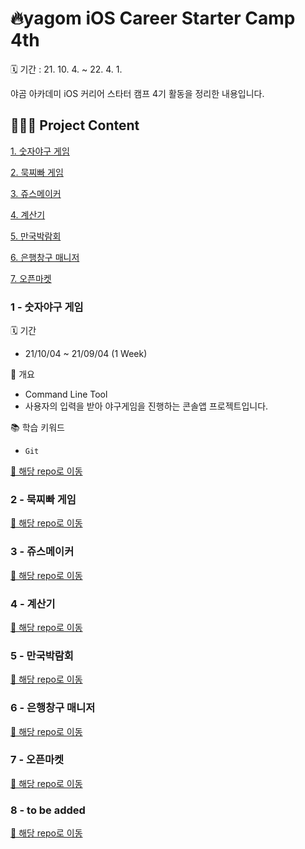 # 🔥yagom iOS Career Starter Camp 4th
🗓 기간 : 21. 10. 4. ~ 22. 4. 1.

야곰 아카데미 iOS 커리어 스타터 캠프 4기 활동을 정리한 내용입니다.


## 👨🏻‍💻 Project Content 
[1. 숫자야구 게임](#1---숫자야구-게임)

[2. 묵찌빠 게임](#2---묵찌빠-게임)

[3. 쥬스메이커](#3---쥬스메이커)

[4. 계산기](#4---계산기)

[5. 만국박람회](#5---만국박람회)

[6. 은행창구 매니저](#6---은행창구-매니저)

[7. 오픈마켓](#7---오픈마켓)


### 1 - 숫자야구 게임

🗓 기간
- 21/10/04 ~ 21/09/04 (1 Week) 

📄 개요
- Command Line Tool
- 사용자의 입력을 받아 야구게임을 진행하는 콘솔앱 프로젝트입니다.

📚 학습 키워드
- `Git`

[📂 해당 repo로 이동](https://github.com/forestjae/iOS_NumberBaseBall)

### 2 - 묵찌빠 게임

[📂 해당 repo로 이동](https://github.com/forestjae/iOS_Rock_Paper_Scissors)

### 3 - 쥬스메이커

[📂 해당 repo로 이동](https://github.com/forestjae/iOS_JuiceMaker)

### 4 - 계산기

[📂 해당 repo로 이동](https://github.com/forestjae/iOS_Caculator)

### 5 - 만국박람회

[📂 해당 repo로 이동](https://github.com/forestjae/iOS_ExpostionUniverselle)

### 6 - 은행창구 매니저

[📂 해당 repo로 이동](https://github.com/forestjae/iOS_BankManger)

### 7 - 오픈마켓

[📂 해당 repo로 이동](https://github.com/forestjae/iOS_OpenMarket)

### 8 - to be added

[📂 해당 repo로 이동](#8---미정)

